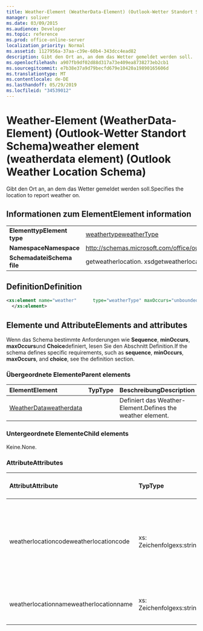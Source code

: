```yaml
---
title: Weather-Element (WeatherData-Element) (Outlook-Wetter Standort Schema)
manager: soliver
ms.date: 03/09/2015
ms.audience: Developer
ms.topic: reference
ms.prod: office-online-server
localization_priority: Normal
ms.assetid: 1127956a-37aa-c39e-60b4-343dcc4ead82
description: Gibt den Ort an, an dem das Wetter gemeldet werden soll.
ms.openlocfilehash: a907fb9df02d88d317a73e409ea8738273eb2cb1
ms.sourcegitcommit: e7b38e37a9d79becfd679e10420a19890165606d
ms.translationtype: MT
ms.contentlocale: de-DE
ms.lasthandoff: 05/29/2019
ms.locfileid: "34539012"
---
```

# <a name="weather-element-weatherdata-element-outlook-weather-location-schema"></a><span data-ttu-id="6fed8-103">Weather-Element (WeatherData-Element) (Outlook-Wetter Standort Schema)</span><span class="sxs-lookup"><span data-stu-id="6fed8-103">weather element (weatherdata element) (Outlook Weather Location Schema)</span></span>

<span data-ttu-id="6fed8-104">Gibt den Ort an, an dem das Wetter gemeldet werden soll.</span><span class="sxs-lookup"><span data-stu-id="6fed8-104">Specifies the location to report weather on.</span></span>
  
## <a name="element-information"></a><span data-ttu-id="6fed8-105">Informationen zum Element</span><span class="sxs-lookup"><span data-stu-id="6fed8-105">Element information</span></span>

|||
|:-----|:-----|
|<span data-ttu-id="6fed8-106">**Elementtyp**</span><span class="sxs-lookup"><span data-stu-id="6fed8-106">**Element type**</span></span> <br/> |[<span data-ttu-id="6fed8-107">weathertype</span><span class="sxs-lookup"><span data-stu-id="6fed8-107">weatherType</span></span>](weathertype-complextype-outlook-weather-location-schema.md) <br/> |
|<span data-ttu-id="6fed8-108">**Namespace**</span><span class="sxs-lookup"><span data-stu-id="6fed8-108">**Namespace**</span></span> <br/> |http://schemas.microsoft.com/office/outlook/15/getweatherlocation.xsd  <br/> |
|<span data-ttu-id="6fed8-109">**Schemadatei**</span><span class="sxs-lookup"><span data-stu-id="6fed8-109">**Schema file**</span></span> <br/> |<span data-ttu-id="6fed8-110">getweatherlocation. xsd</span><span class="sxs-lookup"><span data-stu-id="6fed8-110">getweatherlocation.xsd</span></span>  <br/> |
   
## <a name="definition"></a><span data-ttu-id="6fed8-111">Definition</span><span class="sxs-lookup"><span data-stu-id="6fed8-111">Definition</span></span>

```XML
<xs:element name="weather"      type="weatherType" maxOccurs="unbounded"    >
  </xs:element>  

```

## <a name="elements-and-attributes"></a><span data-ttu-id="6fed8-112">Elemente und Attribute</span><span class="sxs-lookup"><span data-stu-id="6fed8-112">Elements and attributes</span></span>

<span data-ttu-id="6fed8-113">Wenn das Schema bestimmte Anforderungen wie **Sequence**, **minOccurs**, **maxOccurs**und **Choice**definiert, lesen Sie den Abschnitt Definition.</span><span class="sxs-lookup"><span data-stu-id="6fed8-113">If the schema defines specific requirements, such as **sequence**, **minOccurs**, **maxOccurs**, and **choice**, see the definition section.</span></span> 
  
### <a name="parent-elements"></a><span data-ttu-id="6fed8-114">Übergeordnete Elemente</span><span class="sxs-lookup"><span data-stu-id="6fed8-114">Parent elements</span></span>

|<span data-ttu-id="6fed8-115">**Element**</span><span class="sxs-lookup"><span data-stu-id="6fed8-115">**Element**</span></span>|<span data-ttu-id="6fed8-116">**Typ**</span><span class="sxs-lookup"><span data-stu-id="6fed8-116">**Type**</span></span>|<span data-ttu-id="6fed8-117">**Beschreibung**</span><span class="sxs-lookup"><span data-stu-id="6fed8-117">**Description**</span></span>|
|:-----|:-----|:-----|
|[<span data-ttu-id="6fed8-118">WeatherData</span><span class="sxs-lookup"><span data-stu-id="6fed8-118">weatherdata</span></span>](weatherdata-element-outlook-weather-location-schema.md) <br/> ||<span data-ttu-id="6fed8-119">Definiert das Weather-Element.</span><span class="sxs-lookup"><span data-stu-id="6fed8-119">Defines the weather element.</span></span>  <br/> |
   
### <a name="child-elements"></a><span data-ttu-id="6fed8-120">Untergeordnete Elemente</span><span class="sxs-lookup"><span data-stu-id="6fed8-120">Child elements</span></span>

<span data-ttu-id="6fed8-121">Keine.</span><span class="sxs-lookup"><span data-stu-id="6fed8-121">None.</span></span>
  
### <a name="attributes"></a><span data-ttu-id="6fed8-122">Attribute</span><span class="sxs-lookup"><span data-stu-id="6fed8-122">Attributes</span></span>

|<span data-ttu-id="6fed8-123">**Attribut**</span><span class="sxs-lookup"><span data-stu-id="6fed8-123">**Attribute**</span></span>|<span data-ttu-id="6fed8-124">**Typ**</span><span class="sxs-lookup"><span data-stu-id="6fed8-124">**Type**</span></span>|<span data-ttu-id="6fed8-125">**Erforderlich**</span><span class="sxs-lookup"><span data-stu-id="6fed8-125">**Required**</span></span>|<span data-ttu-id="6fed8-126">**Beschreibung**</span><span class="sxs-lookup"><span data-stu-id="6fed8-126">**Description**</span></span>|<span data-ttu-id="6fed8-127">**Mögliche Werte**</span><span class="sxs-lookup"><span data-stu-id="6fed8-127">**Possible values**</span></span>|
|:-----|:-----|:-----|:-----|:-----|
|<span data-ttu-id="6fed8-128">weatherlocationcode</span><span class="sxs-lookup"><span data-stu-id="6fed8-128">weatherlocationcode</span></span>  <br/> |<span data-ttu-id="6fed8-129">xs: Zeichenfolge</span><span class="sxs-lookup"><span data-stu-id="6fed8-129">xs:string</span></span>  <br/> |<span data-ttu-id="6fed8-130">erforderlich</span><span class="sxs-lookup"><span data-stu-id="6fed8-130">required</span></span>  <br/> |<span data-ttu-id="6fed8-131">Gibt einen Code an, der dem Speicherort zugeordnet ist, um mehrere Standorte mit dem gleichen Namen zu unterscheiden.</span><span class="sxs-lookup"><span data-stu-id="6fed8-131">Specifies a code that is associated with the location to distinguish multiple locations with the same name.</span></span>  <br/> |<span data-ttu-id="6fed8-132">Ein Wert vom Typ xs: String</span><span class="sxs-lookup"><span data-stu-id="6fed8-132">A value of the type xs:string</span></span>  <br/> |
|<span data-ttu-id="6fed8-133">weatherlocationname</span><span class="sxs-lookup"><span data-stu-id="6fed8-133">weatherlocationname</span></span>  <br/> |<span data-ttu-id="6fed8-134">xs: Zeichenfolge</span><span class="sxs-lookup"><span data-stu-id="6fed8-134">xs:string</span></span>  <br/> |<span data-ttu-id="6fed8-135">erforderlich</span><span class="sxs-lookup"><span data-stu-id="6fed8-135">required</span></span>  <br/> |<span data-ttu-id="6fed8-136">Gibt den Namen des Speicherorts an.</span><span class="sxs-lookup"><span data-stu-id="6fed8-136">Specifies the name of the location.</span></span>  <br/> |<span data-ttu-id="6fed8-137">Ein Wert vom Typ xs: String</span><span class="sxs-lookup"><span data-stu-id="6fed8-137">A value of the type xs:string</span></span>  <br/> |
   

